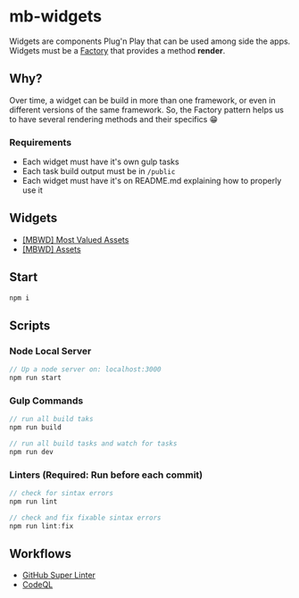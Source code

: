 # mb-widgets
Widgets are components Plug'n Play that can be used among side the apps.
Widgets must be a [Factory](https://www.dofactory.com/javascript/design-patterns/factory-method) that provides a method **render**.

## Why?
Over time, a widget can be build in more than one framework, or even in different versions of the same framework.
So, the Factory pattern helps us to have several rendering methods and their specifics :grin:

### Requirements
- Each widget must have it's own gulp tasks
- Each task build output must be in `/public`
- Each widget must have it's on README.md explaining how to properly use it

## Widgets
- [[MBWD] Most Valued Assets](https://github.com/mercadobitcoin/mb-widgets/tree/mb-widgets/widgets/mbwd-most-valued-assets)
- [[MBWD] Assets](https://github.com/mercadobitcoin/mb-widgets/tree/mb-widgets/widgets/mbwd-assets)

## Start
```javascript
npm i
```

## Scripts

### Node Local Server
```javascript
// Up a node server on: localhost:3000
npm run start
```

### Gulp Commands
```javascript
// run all build taks
npm run build

// run all build tasks and watch for tasks
npm run dev
```

### Linters (Required: Run before each commit)
```javascript
// check for sintax errors
npm run lint

// check and fix fixable sintax errors
npm run lint:fix
```

## Workflows
- [GitHub Super Linter](https://github.com/github/super-linter)
- [CodeQL](https://docs.github.com/en/code-security/code-scanning/automatically-scanning-your-code-for-vulnerabilities-and-errors/about-code-scanning)
